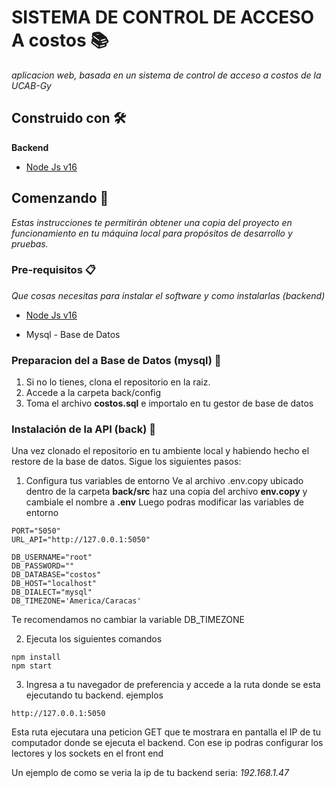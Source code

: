 # SISTEMA DE CONTROL DE ACCESO A costos 📚
  _aplicacion web, basada en un sistema de control de acceso a costos de la UCAB-Gy_
## Construido con 🛠️
  **Backend**
* [Node Js v16](https://nodejs.org/es/blog/release/v16.16.0)


## Comenzando 🚀

  
_Estas instrucciones te permitirán obtener una copia del proyecto en funcionamiento en tu máquina local para propósitos de desarrollo y pruebas._

### Pre-requisitos 📋

_Que cosas necesitas para instalar el software y como instalarlas (backend)_ 

* [Node Js v16](https://nodejs.org/es/blog/release/v16.16.0)

* Mysql - Base de Datos


### Preparacion del a Base de Datos (mysql)  🔧
1. Si no lo tienes, clona el repositorio en la raiz.
2. Accede a la carpeta back/config
3. Toma el archivo **costos.sql** e importalo en tu gestor de base de datos
### Instalación de la API (back) 🔧


Una vez clonado el repositorio en tu ambiente local y habiendo hecho el restore de la base de datos. Sigue los siguientes pasos:

1. Configura tus variables de entorno
Ve al archivo .env.copy ubicado dentro de la carpeta **back/src** haz una copia del archivo  **env.copy**  y cambiale el nombre a **.env** Luego podras modificar las variables de entorno
```
PORT="5050"
URL_API="http://127.0.0.1:5050"

DB_USERNAME="root"
DB_PASSWORD=""
DB_DATABASE="costos"
DB_HOST="localhost"
DB_DIALECT="mysql"
DB_TIMEZONE='America/Caracas'
```
Te recomendamos no cambiar la variable DB_TIMEZONE

2. Ejecuta los siguientes comandos

```
npm install
npm start
```
3. Ingresa a tu navegador de preferencia y accede a la ruta donde se esta ejecutando tu backend. ejemplos
```
http://127.0.0.1:5050
```
Esta ruta ejecutara una peticion GET que te mostrara en pantalla el IP de tu computador donde se ejecuta el backend. Con ese ip podras configurar los lectores y los sockets en el front end

Un ejemplo de como se veria la ip de tu backend seria:
_192.168.1.47_  